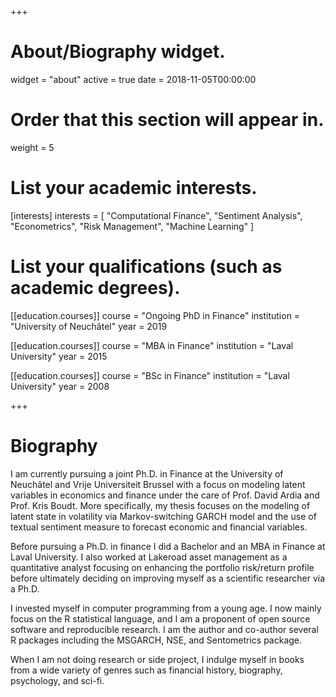 +++
# About/Biography widget.
widget = "about"
active = true
date = 2018-11-05T00:00:00

# Order that this section will appear in.
weight = 5

# List your academic interests.
[interests]
  interests = [
    "Computational Finance",
    "Sentiment Analysis",
    "Econometrics",
    "Risk Management",
    "Machine Learning"
  ]

# List your qualifications (such as academic degrees).
[[education.courses]]
  course = "Ongoing PhD in Finance"
  institution = "University of Neuchâtel"
  year = 2019

[[education.courses]]
  course = "MBA in Finance"
  institution = "Laval University"
  year = 2015

[[education.courses]]
  course = "BSc in Finance"
  institution = "Laval University"
  year = 2008
 
+++

# Biography

I am currently pursuing a joint Ph.D. in Finance at the University of Neuchâtel and Vrije Universiteit Brussel with a focus on modeling latent variables in economics and finance under the care of Prof. David Ardia and Prof. Kris Boudt. More specifically, my thesis focuses on the modeling of latent state in volatility via Markov-switching GARCH model and the use of textual sentiment measure to forecast economic and financial variables.

Before pursuing a Ph.D. in finance I did a Bachelor and an MBA in Finance at Laval University. I also worked at Lakeroad asset management as a quantitative analyst focusing on enhancing the portfolio risk/return profile before ultimately deciding on improving myself as a scientific researcher via a Ph.D.

I invested myself in computer programming from a young age. I now mainly focus on the R statistical language, and I am a proponent of open source software and reproducible research. I am the author and co-author several R packages including the MSGARCH, NSE, and Sentometrics package. 

When I am not doing research or side project, I indulge myself in books from a wide variety of genres such as financial history, biography, psychology, and sci-fi.

